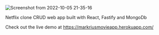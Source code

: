 ![Screenshot from 2022-10-05 21-35-16](https://user-images.githubusercontent.com/61291681/194147308-bb91572e-e272-4cab-b3f0-97d40311d845.png)

Netflix clone CRUD web app built with React, Fastify and MongoDb

Check out the live demo at https://markriusmovieapp.herokuapp.com/
